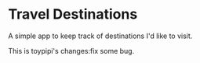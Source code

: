 # Travel Destinations

A simple app to keep track of destinations I'd like to visit.


This is toypipi's changes:fix some bug.